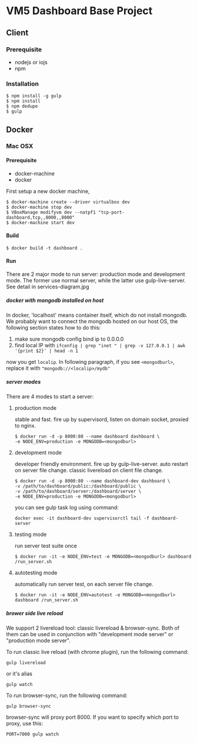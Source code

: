 # VM5 Dashboard Base Project

## Client

### Prerequisite

* nodejs or iojs
* npm

### Installation

```
$ npm install -g gulp
$ npm install
$ npm dedupe 
$ gulp
```

## Docker

### Mac OSX

#### Prerequisite

* docker-machine
* docker

First setup a new docker machine,

```
$ docker-machine create --driver virtualbox dev
$ docker-machine stop dev
$ VBoxManage modifyvm dev --natpf1 "tcp-port-dashboard,tcp,,8000,,8000"
$ docker-machine start dev
```

#### Build

```
$ docker build -t dashboard .
```

#### Run

There are 2 major mode to run server: production mode and development mode.
The former use normal server, while the latter use gulp-live-server.
See detail in services-diagram.jpg

##### docker with mongodb installed on host

In docker, 'localhost' means container itself, which do not install mongodb.
We probably want to connect the mongodb hosted on our host OS, the following
section states how to do this:

1. make sure mongodb config bind ip to 0.0.0.0
2. find local IP with `ifconfig | grep "inet " | grep -v 127.0.0.1 | awk '{print $2}' | head -n 1`

now you get `localip`.
In following paragraph, if you see `<mongodburl>`, replace it with `"mongodb://<localip>/mydb"`

##### server modes

There are 4 modes to start a server:

1. production mode

    stable and fast.
    fire up by supervisord, listen on domain socket, proxied to nginx.

    ```
    $ docker run -d -p 8000:80 --name dashboard dashboard \
    -e NODE_ENV=production -e MONGODB=<mongodburl>
    ```

2. development mode

    developer friendly environment.
    fire up by gulp-live-server. auto restart on server file change.
	classic livereload on client file change.

    ```
    $ docker run -d -p 8000:80 --name dashboard-dev dashboard \
    -v /path/to/dashboard/public:/dashboard/public \
    -v /path/to/dashboard/server:/dashboard/server \
    -e NODE_ENV=production -e MONGODB=<mongodburl>
    ```

    you can see gulp task log using command:

    ```
    docker exec -it dashboard-dev supervisorctl tail -f dashboard-server
    ```

3. testing mode

    run server test suite once

    ```
    $ docker run -it -e NODE_ENV=test -e MONGODB=<mongodburl> dashboard /run_server.sh
    ```

4. autotesting mode

    automatically run server test, on each server file change.

    ```
    $ docker run -it -e NODE_ENV=autotest -e MONGODB=<mongodburl> dashboard /run_server.sh
    ```

##### brower side live reload

We support 2 livereload tool: classic livereload &  browser-sync.
Both of them can be used in conjunction with "development mode server" or "production mode server".


To run classic live reload (with chrome plugin), run the following command:

`gulp livereload`

or it's alias

`gulp watch`

To run browser-sync, run the following command:

`gulp browser-sync`

browser-sync will proxy port 8000. If you want to specify which port to proxy, use this:

`PORT=7000 gulp watch`
